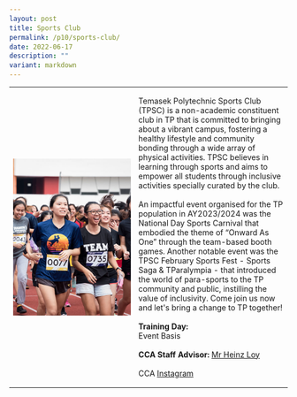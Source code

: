 ```yaml
---
layout: post
title: Sports Club
permalink: /p10/sports-club/
date: 2022-06-17
description: ""
variant: markdown
---
```

<div>
    <table>
        <tbody><tr>
            <td style="width:45%"><img src="/images/CCA_sc.jpg" style="display:block;margin-left:auto;margin-right:auto;" alt="Sports Club"></td>
            <td>
                <p>
                    Temasek Polytechnic Sports Club (TPSC) is a non-academic constituent club in TP that is committed to bringing about a vibrant campus, fostering a healthy lifestyle and community bonding through a wide array of physical activities. TPSC believes in learning through sports and aims to empower all students through inclusive activities specially curated by the club. <br>
									<br>
									An impactful event organised for the TP population in AY2023/2024 was the National Day Sports Carnival that embodied the theme of “Onward As One” through the team-based booth games. Another notable event was the TPSC February Sports Fest - Sports Saga &amp; TParalympia - that introduced the world of para-sports to the TP community and public, instilling the value of inclusivity. Come join us now and let's bring a change to TP together!
<br>
                    <br>
                    <b>Training Day:</b> 
									<br>Event Basis<br>
                    <br>
                    <b>CCA Staff Advisor:</b> <a href="mailto:Heinz_LOY@tp.edu.sg">Mr Heinz Loy</a><br>
                    <br>
                    CCA <a href="https://www.instagram.com/tp_sportsclub">Instagram</a>
                </p>
            </td>
        </tr>
    </tbody></table></div>